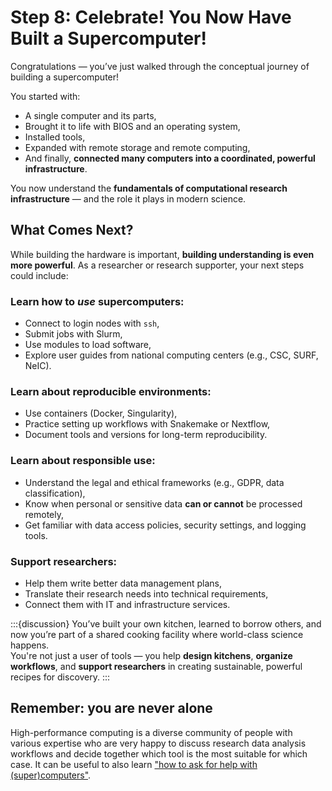 # **Step 8: Celebrate! You Now Have Built a Supercomputer!**

Congratulations — you’ve just walked through the conceptual journey of building a supercomputer!

You started with:
- A single computer and its parts,
- Brought it to life with BIOS and an operating system,
- Installed tools,
- Expanded with remote storage and remote computing,
- And finally, **connected many computers into a coordinated, powerful infrastructure**.

You now understand the **fundamentals of computational research infrastructure** — and the role it plays in modern science.

## **What Comes Next?**

While building the hardware is important, **building understanding is even more powerful**. As a researcher or research supporter, your next steps could include:

### Learn how to *use* supercomputers:
- Connect to login nodes with `ssh`,
- Submit jobs with Slurm,
- Use modules to load software,
- Explore user guides from national computing centers (e.g., CSC, SURF, NeIC).

### Learn about reproducible environments:
- Use containers (Docker, Singularity),
- Practice setting up workflows with Snakemake or Nextflow,
- Document tools and versions for long-term reproducibility.

### Learn about responsible use:
- Understand the legal and ethical frameworks (e.g., GDPR, data classification),
- Know when personal or sensitive data **can or cannot** be processed remotely,
- Get familiar with data access policies, security settings, and logging tools.

### Support researchers:
- Help them write better data management plans,
- Translate their research needs into technical requirements,
- Connect them with IT and infrastructure services.


:::{discussion}
You’ve built your own kitchen, learned to borrow others, and now you’re part of a shared cooking facility where world-class science happens.  
You're not just a user of tools — you help **design kitchens**, **organize workflows**, and **support researchers** in creating sustainable, powerful recipes for discovery.
:::

## Remember: you are never alone
High-performance computing is a diverse community of people with various expertise who are very happy to discuss research data analysis workflows and decide together which tool is the most suitable for which case. It can be useful to also learn ["how to ask for help with (super)computers"](https://zenodo.org/records/8392763).

